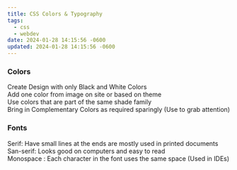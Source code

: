```yaml
---
title: CSS Colors & Typography
tags:
  - css
  - webdev
date: 2024-01-28 14:15:56 -0600
updated: 2024-01-28 14:15:56 -0600
---
```


### Colors

Create Design with only Black and White Colors  
Add one color from image on site or based on theme  
Use colors that are part of the same shade family  
Bring in Complementary Colors as required sparingly (Use to grab attention)

### Fonts

Serif: Have small lines at the ends are mostly used in printed documents  
San-serif: Looks good on computers and easy to read  
Monospace : Each character in the font uses the same space (Used in IDEs)
